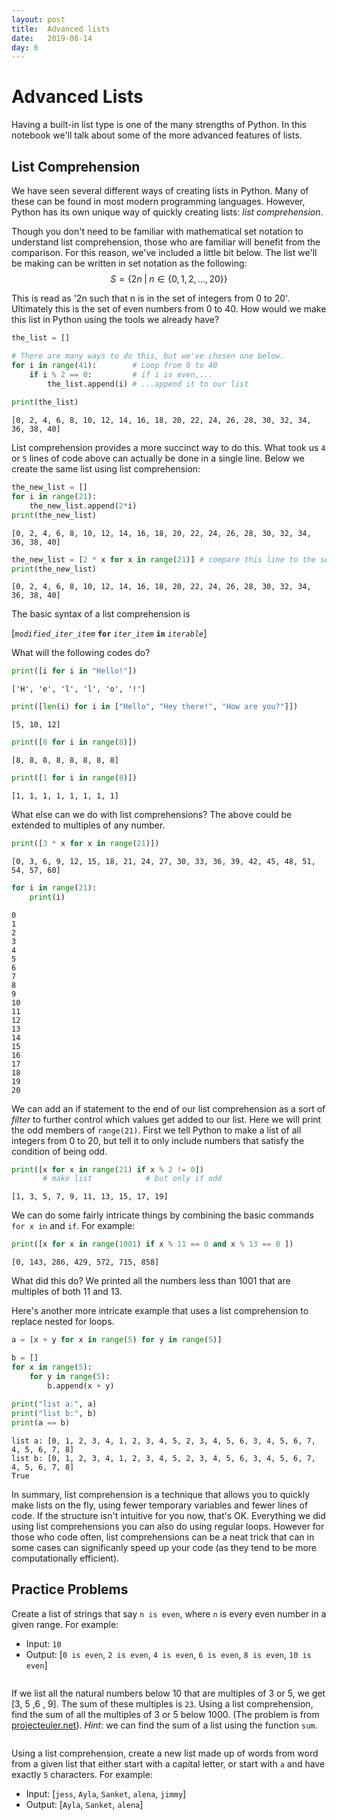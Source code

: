 ```yaml
---
layout: post
title:  Advanced lists
date:   2019-08-14
day: 6
---
```



# Advanced Lists

Having a built-in list type is one of the many strengths of Python. In this notebook we'll talk about some of the more advanced features of lists.

## List Comprehension

We have seen several different ways of creating lists in Python. Many of these can be found in most modern programming languages. However, Python has its own unique way of quickly creating lists: *list comprehension*.

Though you don't need to be familiar with mathematical set notation to understand list comprehension, those who are familiar will benefit from the comparison. For this reason, we've included a little bit below. The list we'll be making can be written in set notation as the following:  
$$ S = \{ 2n \; \mbox{|} \; n \in \{0,1,2,...,20\} \} $$

This is read as '2n such that n is in the set of integers from 0 to 20'. Ultimately this is the set of even numbers from 0 to 40. How would we make this list in Python using the tools we already have?


```python
the_list = []

# There are many ways to do this, but we've chosen one below.
for i in range(41):        # Loop from 0 to 40
    if i % 2 == 0:         # if i is even,...
        the_list.append(i) # ...append it to our list
        
print(the_list)
```

    [0, 2, 4, 6, 8, 10, 12, 14, 16, 18, 20, 22, 24, 26, 28, 30, 32, 34, 36, 38, 40]


List comprehension provides a more succinct way to do this. What took us `4` or `5` lines of code above can actually be done in a single line. Below we create the same list using list comprehension:


```python
the_new_list = []
for i in range(21):
    the_new_list.append(2*i)
print(the_new_list)
```

    [0, 2, 4, 6, 8, 10, 12, 14, 16, 18, 20, 22, 24, 26, 28, 30, 32, 34, 36, 38, 40]



```python
the_new_list = [2 * x for x in range(21)] # compare this line to the set notation written above
print(the_new_list)
```

    [0, 2, 4, 6, 8, 10, 12, 14, 16, 18, 20, 22, 24, 26, 28, 30, 32, 34, 36, 38, 40]


The basic syntax of a list comprehension is 

 \[*`modified_iter_item`* **`for`** *`iter_item`* **`in`** *`iterable`*\]

What will the following codes do?


```python
print([i for i in "Hello!"])
```

    ['H', 'e', 'l', 'l', 'o', '!']



```python
print([len(i) for i in ["Hello", "Hey there!", "How are you?"]])
```

    [5, 10, 12]



```python
print([8 for i in range(8)])
```

    [8, 8, 8, 8, 8, 8, 8, 8]



```python
print([1 for i in range(8)])
```

    [1, 1, 1, 1, 1, 1, 1, 1]


What else can we do with list comprehensions? The above could be extended to multiples of any number.


```python
print([3 * x for x in range(21)])
```

    [0, 3, 6, 9, 12, 15, 18, 21, 24, 27, 30, 33, 36, 39, 42, 45, 48, 51, 54, 57, 60]



```python
for i in range(21):
    print(i)
```

    0
    1
    2
    3
    4
    5
    6
    7
    8
    9
    10
    11
    12
    13
    14
    15
    16
    17
    18
    19
    20


We can add an if statement to the end of our list comprehension as a sort of *filter* to further control which values get added to our list. Here we will print the odd members of `range(21)`. First we tell Python to make a list of all integers from 0 to 20, but tell it to only include numbers that satisfy the condition of being odd.


```python
print([x for x in range(21) if x % 2 != 0])
       # make list            # but only if odd
```

    [1, 3, 5, 7, 9, 11, 13, 15, 17, 19]


We can do some fairly intricate things by combining the basic commands `for x in` and `if`. For example:


```python
print([x for x in range(1001) if x % 11 == 0 and x % 13 == 0 ])
```

    [0, 143, 286, 429, 572, 715, 858]


What did this do? We printed all the numbers less than 1001 that are multiples of both 11 and 13.

Here's another more intricate example that uses a list comprehension to replace nested for loops.


```python
a = [x + y for x in range(5) for y in range(5)]

b = []
for x in range(5):
    for y in range(5):
        b.append(x + y)
        
print("list a:", a)
print("list b:", b)
print(a == b)
```

    list a: [0, 1, 2, 3, 4, 1, 2, 3, 4, 5, 2, 3, 4, 5, 6, 3, 4, 5, 6, 7, 4, 5, 6, 7, 8]
    list b: [0, 1, 2, 3, 4, 1, 2, 3, 4, 5, 2, 3, 4, 5, 6, 3, 4, 5, 6, 7, 4, 5, 6, 7, 8]
    True


In summary, list comprehension is a technique that allows you to quickly make lists on the fly, using fewer temporary variables and fewer lines of code. If the structure isn't intuitive for you now, that's OK. Everything we did using list comprehensions you can also do using regular loops. However for those who code often, list comprehensions can be a neat trick that can in some cases can significanly speed up your code (as they tend to be more computationally efficient).


## Practice Problems

Create a list of strings that say `n is even`, where `n` is every even number in a given range. For example:
* Input: `10`
* Output: \[`0 is even`, `2 is even`, `4 is even`, `6 is even`, `8 is even`, `10 is even`\]


```python

```

If we list all the natural numbers below 10 that are multiples of 3 or 5, we get \[3, 5 ,6 , 9\]. The sum of these multiples is `23`. Using a list comprehension, find the sum of all the multiples of 3 or 5 below 1000. (The problem is from [projecteuler.net](projecteuler.net)). *Hint*: we can find the sum of a list using the function `sum`. 


```python

```

Using a list comprehension, create a new list made up of words from word from a given list that either start with a capital letter, or start with `a` and have exactly `5` characters. For example:

* Input: \[`jess`, `Ayla`, `Sanket`, `alena`, `jimmy`\]
* Output: \[`Ayla`, `Sanket`, `alena`\]


```python

```


```python

```
